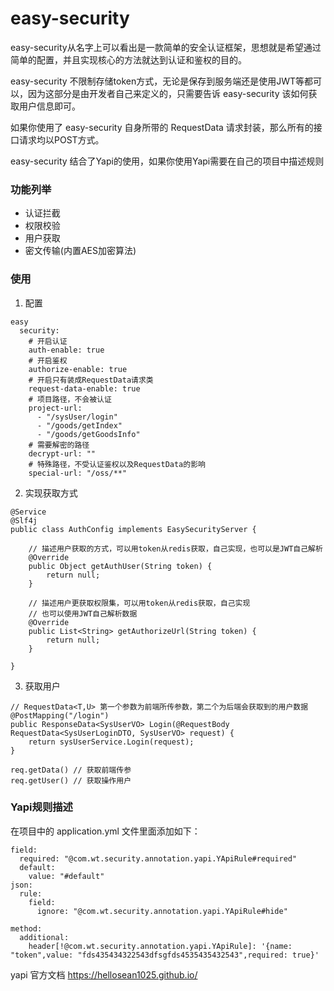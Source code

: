 # easy-security
easy-security从名字上可以看出是一款简单的安全认证框架，思想就是希望通过简单的配置，并且实现核心的方法就达到认证和鉴权的目的。

easy-security 不限制存储token方式，无论是保存到服务端还是使用JWT等都可以，因为这部分是由开发者自己来定义的，只需要告诉
easy-security 该如何获取用户信息即可。

如果你使用了 easy-security 自身所带的 RequestData 请求封装，那么所有的接口请求均以POST方式。

easy-security 结合了Yapi的使用，如果你使用Yapi需要在自己的项目中描述规则
 
### 功能列举
* 认证拦截
* 权限校验
* 用户获取
* 密文传输(内置AES加密算法)

### 使用
1. 配置
```
easy
  security:
    # 开启认证
    auth-enable: true
    # 开启鉴权
    authorize-enable: true
    # 开启只有装成RequestData请求类
    request-data-enable: true
    # 项目路径，不会被认证
    project-url: 
      - "/sysUser/login"
      - "/goods/getIndex"
      - "/goods/getGoodsInfo"
    # 需要解密的路径
    decrypt-url: ""
    # 特殊路径，不受认证鉴权以及RequestData的影响
    special-url: "/oss/**"
```

2. 实现获取方式
```
@Service
@Slf4j
public class AuthConfig implements EasySecurityServer {
    
    // 描述用户获取的方式，可以用token从redis获取，自己实现，也可以是JWT自己解析
    @Override
    public Object getAuthUser(String token) {
        return null;
    }

    // 描述用户更获取权限集，可以用token从redis获取，自己实现
    // 也可以使用JWT自己解析数据
    @Override
    public List<String> getAuthorizeUrl(String token) {
        return null;
    }

}
```
3. 获取用户
```
// RequestData<T,U> 第一个参数为前端所传参数，第二个为后端会获取到的用户数据
@PostMapping("/login")
public ResponseData<SysUserVO> Login(@RequestBody RequestData<SysUserLoginDTO, SysUserVO> request) {
    return sysUserService.Login(request);
}

req.getData() // 获取前端传参
req.getUser() // 获取操作用户
```

### Yapi规则描述
在项目中的 application.yml 文件里面添加如下：
```
field:
  required: "@com.wt.security.annotation.yapi.YApiRule#required"
  default:
    value: "#default"
json:
  rule:
    field:
      ignore: "@com.wt.security.annotation.yapi.YApiRule#hide"

method:
  additional:
    header[!@com.wt.security.annotation.yapi.YApiRule]: '{name: "token",value: "fds435434322543dfsgfds4535435432543",required: true}'

```
yapi 官方文档 https://hellosean1025.github.io/